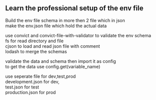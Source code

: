 ## Learn the professional setup of the env file   

Build the env file schema in more then 2 file which in json  
make the env.json file which hold the actual data  

use convict and convict-file-with-validator to validate the env schema  
fs for read directory and file  
cjson to load and read json file with comment  
lodash to merge the schemas  

validate the data and schema then import it as config  
to get the data use config.get(variable_name)  


use seperate file for dev,test,prod  
development.json for dev,   
test.json for test  
production.json for prod  
